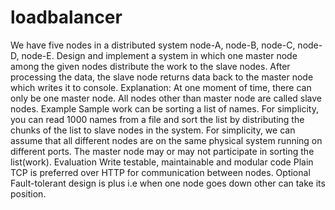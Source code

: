 # loadbalancer
We have five nodes in a distributed system node-A, node-B, node-C, node-D, node-E. Design and implement a system in which one master node among the given nodes distribute the work to the slave nodes. After processing the data, the slave node returns data back to the master node which writes it to console.  Explanation:  At one moment of time, there can only be one master node. All nodes other than master node are called slave nodes.  Example  Sample work can be sorting a list of names. For simplicity, you can read 1000 names from a file and sort the list by distributing the chunks of the list to slave nodes in the system.  For simplicity, we can assume that all different nodes are on the same physical system running on different ports.  The master node may or may not participate in sorting the list(work).  Evaluation  Write testable, maintainable and modular code  Plain TCP is preferred over HTTP for communication between nodes.   Optional  Fault-tolerant design is plus i.e when one node goes down other can take its position.
